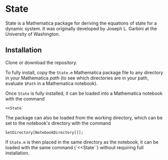 # State
State is a Mathematica package for deriving the equations of state for a dynamic system. It was originally developed by Joseph L. Garbini at the University of Washington.

## Installation
Clone or download the repository. 

To fully install, copy the `State.m` Mathematica package file to any directory in your Mathematica *path* (to see which directories are in your path, evaluate `$Path` in a Mathematica notebook).

Once `State` is fully installed, it can be loaded into a Mathematica notebook with the command

    <<State`

The package can also be loaded from the working directory, which can be set to the notebook's directory with the command

    SetDirectory[NotebookDirectory[]];

If `State.m` is then placed in the same directory as the notebook, it can be loaded with the same command (`<<State``) without requiring full installation.
